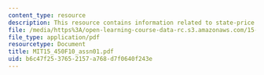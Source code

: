 ```yaml
---
content_type: resource
description: This resource contains information related to state-price densities.
file: /media/https%3A/open-learning-course-data-rc.s3.amazonaws.com/15-450-analytics-of-finance-fall-2010/b6c47f2537652157a768d7f0640f243e_MIT15_450F10_assn01.pdf
file_type: application/pdf
resourcetype: Document
title: MIT15_450F10_assn01.pdf
uid: b6c47f25-3765-2157-a768-d7f0640f243e
---
```

